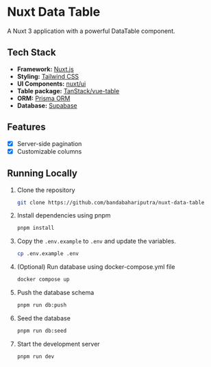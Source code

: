 # Nuxt Data Table

A Nuxt 3 application with a powerful DataTable component.

## Tech Stack

- **Framework:** [Nuxt.js](https://nuxt.com)
- **Styling:** [Tailwind CSS](https://tailwindcss.com)
- **UI Components:** [nuxt/ui](https://ui.nuxt.com)
- **Table package:** [TanStack/vue-table](https://tanstack.com/table/latest)
- **ORM:** [Prisma ORM](https://prisma.io)
- **Database:** [Supabase](https://supabase.com)

## Features

- [x] Server-side pagination
- [x] Customizable columns

## Running Locally

1. Clone the repository

   ```bash
   git clone https://github.com/bandabahariputra/nuxt-data-table
   ```

2. Install dependencies using pnpm

   ```bash
   pnpm install
   ```

3. Copy the `.env.example` to `.env` and update the variables.

   ```bash
   cp .env.example .env
   ```

4. (Optional) Run database using docker-compose.yml file

   ```bash
   docker compose up
   ```

5. Push the database schema

   ```bash
   pnpm run db:push
   ```

6. Seed the database

   ```bash
   pnpm run db:seed
   ```

7. Start the development server

   ```bash
   pnpm run dev
   ```

